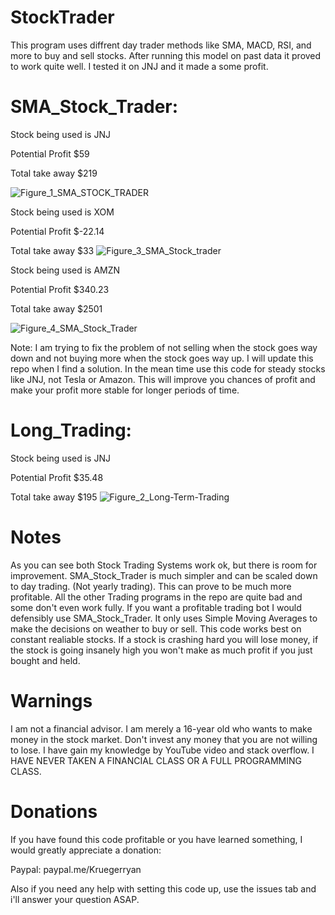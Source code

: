 
# StockTrader
This program uses diffrent day trader methods like SMA, MACD, RSI, and more to buy and sell stocks. After running this model on past data it proved to work quite well. I tested it on JNJ and it made a some profit. 

# SMA_Stock_Trader:

Stock being used is JNJ

Potential Profit $59

Total take away $219

![Figure_1_SMA_STOCK_TRADER](https://user-images.githubusercontent.com/78456437/112168415-a94bc500-8bc7-11eb-93f6-f1a0f764035c.png)

Stock being used is XOM

Potential Profit $-22.14

Total take away $33
![Figure_3_SMA_Stock_trader](https://user-images.githubusercontent.com/78456437/112180632-1a907580-8bd2-11eb-9cde-405fc0e8a500.png)

Stock being used is AMZN

Potential Profit $340.23

Total take away $2501

![Figure_4_SMA_Stock_Trader](https://user-images.githubusercontent.com/78456437/112181044-72c77780-8bd2-11eb-85e5-7ba2e66a9c3d.png)

Note: I am trying to fix the problem of not selling when the stock goes way down and not buying more when the stock goes way up. I will update this repo when I find a solution. In the mean time use this code for steady stocks like JNJ, not Tesla or Amazon. This will improve you chances of profit and make your profit more stable for longer periods of time.


# Long_Trading:

Stock being used is JNJ

Potential Profit $35.48

Total take away $195
![Figure_2_Long-Term-Trading](https://user-images.githubusercontent.com/78456437/112168968-28d99400-8bc8-11eb-89e8-31275b2cdbde.png)

# Notes
As you can see both Stock Trading Systems work ok, but there is room for improvement. SMA_Stock_Trader is much simpler and can be scaled down to day trading. (Not yearly trading). This can prove to be much more profitable. All the other Trading programs in the repo are quite bad and some don't even work fully. If you want a profitable trading bot I would defensibly use SMA_Stock_Trader. It only uses Simple Moving Averages to make the decisions on weather to buy or sell. This code works best on constant realiable stocks. If a stock is crashing hard you will lose money, if the stock is going insanely high you won't make as much profit if you just bought and held.

# Warnings
I am not a financial advisor. I am merely a 16-year old who wants to make money in the stock market. Don't invest any money that you are not willing to lose. I have gain my knowledge by YouTube video and stack overflow. I HAVE NEVER TAKEN A FINANCIAL CLASS OR A FULL PROGRAMMING CLASS.

# Donations
If you have found this code profitable or you have learned something, I would greatly appreciate a donation: 

Paypal: paypal.me/Kruegerryan

Also if you need any help with setting this code up, use the issues tab and i'll answer your question ASAP.

